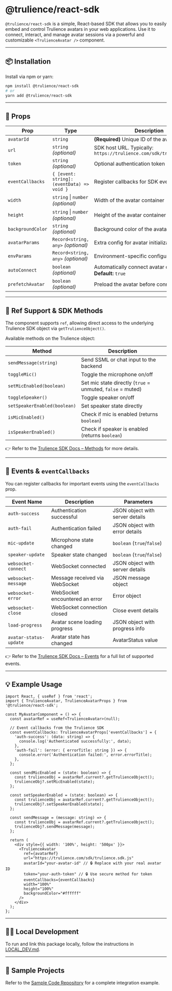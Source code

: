 # @trulience/react-sdk

`@trulience/react-sdk` is a simple, React-based SDK that allows you to easily embed and control Trulience avatars in your web applications. Use it to connect, interact, and manage avatar sessions via a powerful and customizable `<TrulienceAvatar />` component.

---

## 📦 Installation

Install via npm or yarn:

```bash
npm install @trulience/react-sdk
# or
yarn add @trulience/react-sdk
```

---

## 🔧 Props

| Prop              | Type                                       | Description                                                           |
| ----------------- | ------------------------------------------ | --------------------------------------------------------------------- |
| `avatarId`        | `string`                                   | **(Required)** Unique ID of the avatar                                |
| `url`             | `string` _(optional)_                      | SDK host URL. Typically: `https://trulience.com/sdk/trulience.sdk.js` |
| `token`           | `string` _(optional)_                      | Optional authentication token                                         |
| `eventCallbacks`  | `{ [event: string]: (eventData) => void }` | Register callbacks for SDK events                                     |
| `width`           | `string` \| `number` _(optional)_          | Width of the avatar container                                         |
| `height`          | `string` \| `number` _(optional)_          | Height of the avatar container                                        |
| `backgroundColor` | `string` _(optional)_                      | Background color of the avatar container                              |
| `avatarParams`    | `Record<string, any>` _(optional)_         | Extra config for avatar initialization                                |
| `envParams`       | `Record<string, any>` _(optional)_         | Environment-specific configuration                                    |
| `autoConnect`     | `boolean` _(optional)_                     | Automatically connect avatar on load. **Default:** `true`             |
| `prefetchAvatar`  | `boolean` _(optional)_                     | Preload the avatar before connection                                  |

---

## 🧠 Ref Support & SDK Methods

The component supports `ref`, allowing direct access to the underlying Trulience SDK object via `getTrulienceObject()`.

Available methods on the Trulience object:

| Method                       | Description                                                |
| ---------------------------- | ---------------------------------------------------------- |
| `sendMessage(string)`        | Send SSML or chat input to the backend                     |
| `toggleMic()`                | Toggle the microphone on/off                               |
| `setMicEnabled(boolean)`     | Set mic state directly (`true` = unmuted, `false` = muted) |
| `toggleSpeaker()`            | Toggle speaker on/off                                      |
| `setSpeakerEnabled(boolean)` | Set speaker state directly                                 |
| `isMicEnabled()`             | Check if mic is enabled (returns `boolean`)                |
| `isSpeakerEnabled()`         | Check if speaker is enabled (returns `boolean`)            |

👉 Refer to the [Trulience SDK Docs – Methods](https://docs.trulience.com/docs/advanced/sdk#trulience-class-methods) for more details.

---

## 📡 Events & `eventCallbacks`

You can register callbacks for important events using the `eventCallbacks` prop.

| Event Name             | Description                    | Parameters                      |
| ---------------------- | ------------------------------ | ------------------------------- |
| `auth-success`         | Authentication successful      | JSON object with server details |
| `auth-fail`            | Authentication failed          | JSON object with error details  |
| `mic-update`           | Microphone state changed       | `boolean` (`true`/`false`)      |
| `speaker-update`       | Speaker state changed          | `boolean` (`true`/`false`)      |
| `websocket-connect`    | WebSocket connected            | JSON object with server details |
| `websocket-message`    | Message received via WebSocket | JSON message object             |
| `websocket-error`      | WebSocket encountered an error | Error object                    |
| `websocket-close`      | WebSocket connection closed    | Close event details             |
| `load-progress`        | Avatar scene loading progress  | JSON object with progress info  |
| `avatar-status-update` | Avatar state has changed       | AvatarStatus value              |

👉 Refer to the [Trulience SDK Docs – Events](https://docs.trulience.com/docs/advanced/sdk#events-system) for a full list of supported events.

---

## 💡 Example Usage

```tsx
import React, { useRef } from 'react';
import { TrulienceAvatar, TrulienceAvatarProps } from '@trulience/react-sdk';

const MyAvatarComponent = () => {
  const avatarRef = useRef<TrulienceAvatar>(null);

  // Event callbacks from the Trulience SDK
  const eventCallbacks: TrulienceAvatarProps['eventCallbacks'] = {
    'auth-success': (data: string) => {
      console.log('Authenticated successfully:', data);
    },
    'auth-fail': (error: { errorTitle: string }) => {
      console.error('Authentication failed:', error.errorTitle);
    },
  };

  const sendMicEnabled = (state: boolean) => {
    const trulienceObj = avatarRef.current?.getTrulienceObject();
    trulienceObj?.setMicEnabled(state);
  };

  const setSpeakerEnabled = (state: boolean) => {
    const trulienceObj = avatarRef.current?.getTrulienceObject();
    trulienceObj?.setSpeakerEnabled(state);
  };

  const sendMessage = (message: string) => {
    const trulienceObj = avatarRef.current?.getTrulienceObject();
    trulienceObj?.sendMessage(message);
  };

  return (
    <div style={{ width: '100%', height: '500px' }}>
      <TrulienceAvatar
        ref={avatarRef}
        url="https://trulience.com/sdk/trulience.sdk.js"
        avatarId="your-avatar-id" // 🔒 Replace with your real avatar ID
        token="your-auth-token" // 🔒 Use secure method for token
        eventCallbacks={eventCallbacks}
        width="100%"
        height="100%"
        backgroundColor="#ffffff"
      />
    </div>
  );
};
```

---

## 🧑‍💻 Local Development

To run and link this package locally, follow the instructions in [LOCAL_DEV.md](./LOCAL_DEV.md).

---

## 📁 Sample Projects

Refer to the [Sample Code Repository](https://github.com/trulience/react-sdk-sample) for a complete integration example.
